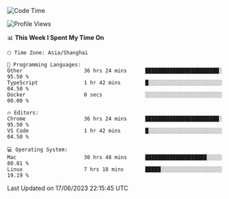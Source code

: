<!--START_SECTION:waka-->
![Code Time](http://img.shields.io/badge/Code%20Time-823%20hrs%205%20mins-blue)

![Profile Views](http://img.shields.io/badge/Profile%20Views-0-blue)

📊 **This Week I Spent My Time On** 

```text
🕑︎ Time Zone: Asia/Shanghai

💬 Programming Languages: 
Other                    36 hrs 24 mins      ████████████████████████░   95.50 % 
TypeScript               1 hr 42 mins        █░░░░░░░░░░░░░░░░░░░░░░░░   04.50 % 
Docker                   0 secs              ░░░░░░░░░░░░░░░░░░░░░░░░░   00.00 % 

🔥 Editors: 
Chrome                   36 hrs 24 mins      ████████████████████████░   95.50 % 
VS Code                  1 hr 42 mins        █░░░░░░░░░░░░░░░░░░░░░░░░   04.50 % 

💻 Operating System: 
Mac                      30 hrs 48 mins      ████████████████████░░░░░   80.81 % 
Linux                    7 hrs 18 mins       █████░░░░░░░░░░░░░░░░░░░░   19.19 % 
```


 Last Updated on 17/06/2023 22:15:45 UTC
<!--END_SECTION:waka-->